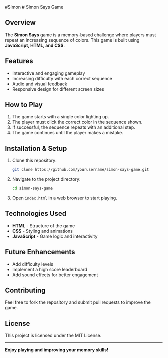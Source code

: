 #Simon # Simon Says Game

## Overview
The **Simon Says** game is a memory-based challenge where players must repeat an increasing sequence of colors. This game is built using **JavaScript, HTML, and CSS**.

## Features
- Interactive and engaging gameplay
- Increasing difficulty with each correct sequence
- Audio and visual feedback
- Responsive design for different screen sizes

## How to Play
1. The game starts with a single color lighting up.
2. The player must click the correct color in the sequence shown.
3. If successful, the sequence repeats with an additional step.
4. The game continues until the player makes a mistake.

## Installation & Setup
1. Clone this repository:
   ```bash
   git clone https://github.com/yourusername/simon-says-game.git
   ```
2. Navigate to the project directory:
   ```bash
   cd simon-says-game
   ```
3. Open `index.html` in a web browser to start playing.

## Technologies Used
- **HTML** - Structure of the game
- **CSS** - Styling and animations
- **JavaScript** - Game logic and interactivity

## Future Enhancements
- Add difficulty levels
- Implement a high score leaderboard
- Add sound effects for better engagement

## Contributing
Feel free to fork the repository and submit pull requests to improve the game.

## License
This project is licensed under the MIT License.

---
**Enjoy playing and improving your memory skills!**

